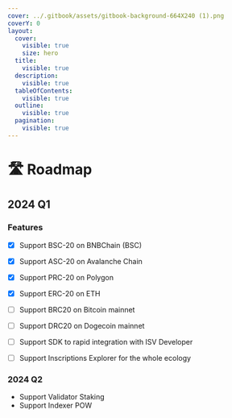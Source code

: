 ```yaml
---
cover: ../.gitbook/assets/gitbook-background-664X240 (1).png
coverY: 0
layout:
  cover:
    visible: true
    size: hero
  title:
    visible: true
  description:
    visible: true
  tableOfContents:
    visible: true
  outline:
    visible: true
  pagination:
    visible: true
---
```


# 🛣 Roadmap

## 2024 Q1

### Features

* [x] Support BSC-20 on BNBChain (BSC)
* [x] Support ASC-20 on Avalanche Chain&#x20;
* [x] Support PRC-20 on Polygon
* [x] Support ERC-20 on ETH
* [ ] Support BRC20 on Bitcoin mainnet
* [ ] Support DRC20 on Dogecoin mainnet
* [ ] Support SDK to rapid integration with ISV Developer
* [ ] Support Inscriptions Explorer for the whole ecology



### 2024 Q2

* Support Validator Staking
* Support Indexer POW&#x20;

